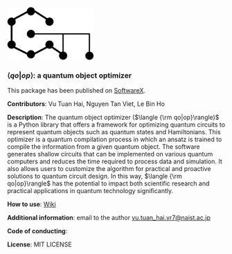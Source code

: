 

<img width = '200px' src = './logo.png'/>

### $\langle qo|op\rangle$: a quantum object optimizer

This package has been published on [SoftwareX](https://doi.org/10.1016/j.softx.2024.101726). 

**Contributors**: Vu Tuan Hai, Nguyen Tan Viet, Le Bin Ho

**Description**: The quantum object optimizer ($\langle {\rm qo|op}\rangle)$ is a Python library that offers a framework for optimizing quantum circuits to represent quantum objects such as quantum states and Hamiltonians. This optimizer is a quantum compilation process in which an ansatz is trained to compile the information from a given quantum object. The software generates shallow circuits that can be implemented on various quantum computers and reduces the time required to process data and simulation. It also allows users to customize the algorithm for practical and proactive solutions to quantum circuit design. In this way, $\langle {\rm qo|op}\rangle$ has the potential to impact both scientific research and practical applications in quantum technology significantly.

**How to use**: [Wiki](https://github.com/vutuanhai237/qoop/wiki)

**Additional information**: email to the author vu.tuan_hai.vr7@naist.ac.jp 

**Code of conducting**:

**License**: MIT LICENSE
